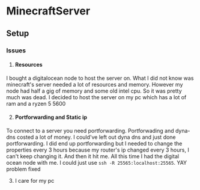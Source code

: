 # MinecraftServer
## Setup
### Issues 
1. #### Resources
I bought a digitalocean node to host the server on. What I did not know was minecraft's server needed a lot of resources and memory. 
However my node had half a gig of memory and some old intel cpu. So it was pretty much was dead. I decided to host the server on my pc which has a lot of ram 
and a ryzen 5 5600

2. #### Portforwarding and Static ip
To connect to a server you need portforwarding. Portforwading and dyna-dns costed a lot of money. I could've left out dyna dns and just done portforwarding.
I did end up portforwarding but I needed to change the properties every 3 hours because my router's ip changed every 3 hours, I can't keep changing it.
And then it hit me. All this time I had the digital ocean node with me. I could just use `ssh -R 25565:localhost:25565`. YAY problem fixed

3. I care for my pc
 